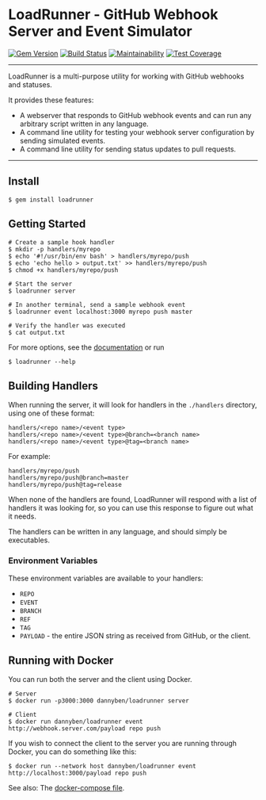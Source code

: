 LoadRunner - GitHub Webhook Server and Event Simulator
======================================================

[![Gem Version](https://badge.fury.io/rb/loadrunner.svg)](https://badge.fury.io/rb/loadrunner)
[![Build Status](https://travis-ci.com/DannyBen/loadrunner.svg?branch=master)](https://travis-ci.com/DannyBen/loadrunner)
[![Maintainability](https://api.codeclimate.com/v1/badges/f1aae46eaf6365ea2ec7/maintainability)](https://codeclimate.com/github/DannyBen/loadrunner/maintainability)
[![Test Coverage](https://api.codeclimate.com/v1/badges/f1aae46eaf6365ea2ec7/test_coverage)](https://codeclimate.com/github/DannyBen/loadrunner/test_coverage)

---

LoadRunner is a multi-purpose utility for working with GitHub webhooks and 
statuses.

It provides these features:

- A webserver that responds to GitHub webhook events and can run any 
  arbitrary script written in any language.
- A command line utility for testing your webhook server configuration by
  sending simulated events.
- A command line utility for sending status updates to pull requests.

---



Install
--------------------------------------------------

```
$ gem install loadrunner
```



Getting Started
--------------------------------------------------

```shell
# Create a sample hook handler
$ mkdir -p handlers/myrepo
$ echo '#!/usr/bin/env bash' > handlers/myrepo/push
$ echo 'echo hello > output.txt' >> handlers/myrepo/push
$ chmod +x handlers/myrepo/push

# Start the server
$ loadrunner server

# In another terminal, send a sample webhook event
$ loadrunner event localhost:3000 myrepo push master

# Verify the handler was executed
$ cat output.txt
```


For more options, see the [documentation][1] or run

```shell
$ loadrunner --help
```



Building Handlers
--------------------------------------------------

When running the server, it will look for handlers in the `./handlers` 
directory, using one of these format:

    handlers/<repo name>/<event type>
    handlers/<repo name>/<event type>@branch=<branch name>
    handlers/<repo name>/<event type>@tag=<branch name>

For example:

    handlers/myrepo/push
    handlers/myrepo/push@branch=master
    handlers/myrepo/push@tag=release

When none of the handlers are found, LoadRunner will respond with a list of
handlers it was looking for, so you can use this response to figure out what
it needs.

The handlers can be written in any language, and should simply be 
executables.

### Environment Variables

These environment variables are available to your handlers:

- `REPO`
- `EVENT`
- `BRANCH`
- `REF`
- `TAG`
- `PAYLOAD` - the entire JSON string as received from GitHub, or the client.



Running with Docker
--------------------------------------------------

You can run both the server and the client using Docker.

    # Server
    $ docker run -p3000:3000 dannyben/loadrunner server

    # Client
    $ docker run dannyben/loadrunner event http://webhook.server.com/payload repo push

If you wish to connect the client to the server you are running through Docker, 
you can do something like this:

    $ docker run --network host dannyben/loadrunner event http://localhost:3000/payload repo push

See also: The [docker-compose file](docker-compose.yml).

[1]: http://www.rubydoc.info/gems/loadrunner
